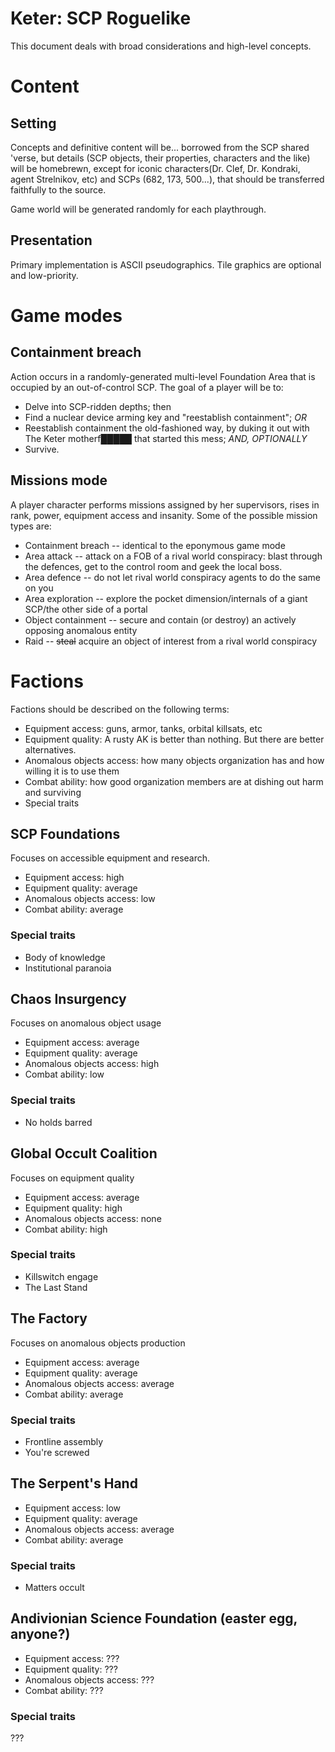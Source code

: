Keter: SCP Roguelike
====================

This document deals with broad considerations and high-level concepts.

# Content

## Setting

Concepts and definitive content will be... borrowed from the SCP shared 'verse, but details (SCP objects, their properties, characters and the like) will be homebrewn, except for iconic characters(Dr. Clef, Dr. Kondraki, agent Strelnikov, etc) and SCPs (682, 173, 500...), that should be transferred faithfully to the source.

Game world will be generated randomly for each playthrough.

## Presentation

Primary implementation is ASCII pseudographics. Tile graphics are optional and low-priority.

# Game modes

## Containment breach

Action occurs in a randomly-generated multi-level Foundation Area that is occupied by an out-of-control SCP. The goal of a player will be to:
* Delve into SCP-ridden depths; then
* Find a nuclear device arming key and "reestablish containment";
*OR*
* Reestablish containment the old-fashioned way, by duking it out with The Keter motherf█████ that started this mess;
*AND, OPTIONALLY*
* Survive.

## Missions mode

A player character performs missions assigned by her supervisors, rises in rank, power, equipment access and insanity. Some of the possible mission types are:
* Containment breach -- identical to the eponymous game mode
* Area attack -- attack on a FOB of a rival world conspiracy: blast through the defences, get to the control room and geek the local boss.
* Area defence -- do not let rival world conspiracy agents to do the same on you
* Area exploration -- explore the pocket dimension/internals of a giant SCP/the other side of a portal
* Object containment -- secure and contain (or destroy) an actively opposing anomalous entity
* Raid -- ~~steal~~ acquire an object of interest from a rival world conspiracy

# Factions

Factions should be described on the following terms:
* Equipment access: guns, armor, tanks, orbital killsats, etc
* Equipment quality: A rusty AK is better than nothing. But there are better alternatives.
* Anomalous objects access: how many objects organization has and how willing it is to use them
* Combat ability: how good organization members are at dishing out harm and surviving
* Special traits


## SCP Foundations
Focuses on accessible equipment and research.

* Equipment access: high
* Equipment quality: average
* Anomalous objects access: low
* Combat ability: average

### Special traits
* Body of knowledge
* Institutional paranoia

## Chaos Insurgency
Focuses on anomalous object usage
* Equipment access: average
* Equipment quality: average
* Anomalous objects access: high
* Combat ability: low

### Special traits
* No holds barred

## Global Occult Coalition
Focuses on equipment quality
* Equipment access: average
* Equipment quality: high
* Anomalous objects access: none
* Combat ability: high

### Special traits
* Killswitch engage
* The Last Stand

## The Factory
Focuses on anomalous objects production
* Equipment access: average
* Equipment quality: average
* Anomalous objects access: average
* Combat ability: average

### Special traits
* Frontline assembly
* You're screwed

## The Serpent's Hand
* Equipment access: low
* Equipment quality: average
* Anomalous objects access: average
* Combat ability: average

### Special traits
* Matters occult

## Andivionian Science Foundation (easter egg, anyone?)
* Equipment access: ???
* Equipment quality: ???
* Anomalous objects access: ???
* Combat ability: ???

### Special traits
???
